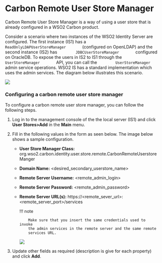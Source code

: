 # Carbon Remote User Store Manager

Carbon Remote User Store Manager is a way of using a user store that is
already configured in a WSO2 Carbon product.

Consider a scenario where two instances of the WSO2 Identity Server are
configured. The first instance (IS1) has a
`         ReadOnlyLDAPUserStoreManager        ` (configured on OpenLDAP)
and the second instance (IS2) has
`         JDBCUserStoreManager        ` configured on OracleDB. To
expose the users in IS2 to IS1 through the
`         UserStoreManager        ` API, you can call the
`         UserStoreManager        ` admin service operations. WSO2 IS
has a standard implementation which uses the admin services. The diagram
below illustrates this scenario.

![](../../assets/img//103330074/103330075.png)

### Configuring a carbon remote user store manager 

To configure a carbon remote user store manager, you can follow the
following steps.

1.  Log in to the management console of the the local server (IS1) and
    click **User Stores\>Add** in the **Main** menu.

2.  Fill in the following values in the form as seen below. The image
    below shows a sample configuration.
    -   **User Store Manager Class:**
        org.wso2.carbon.identity.user.store.remote.CarbonRemoteUserstoreManger
    -   **Domain Name:** \<desired\_secondary\_userstore\_name\>
    -   **Remote Server Username:** \<remote\_admin\_login\>
    -   **Remote Server Password:** \<remote\_admin\_password\>
    -   **Remote Server URL(s):**
        https://\<remote\_sever\_url\>:\<remote\_server\_port\>/services  

        !!! note
        
                Make sure that you insert the same credentials used to invoke
                the admin services in the remote server and the same remote
                services URL.
        

        ![](../../assets/img//103330074/103330077.png) 

3.  Update other fields as required (description is give for each
    property) and click **Add**.
